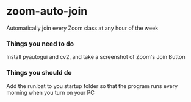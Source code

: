# zoom-auto-join
Automatically join every Zoom class at any hour of the week	

### Things you need to do	
Install pyautogui and cv2, and take a screenshot of Zoom's Join Button	

### Things you should do	
Add the run.bat to you startup folder so that the program runs every morning when you turn on your PC
